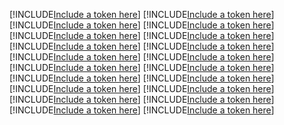 [!INCLUDE[Include a token here](refs1521092443483/r1.md)]
[!INCLUDE[Include a token here](refs1521092443483/r2.md)]
[!INCLUDE[Include a token here](refs1521092443483/r3.md)]
[!INCLUDE[Include a token here](refs1521092443483/r4.md)]
[!INCLUDE[Include a token here](refs1521092443483/r5.md)]
[!INCLUDE[Include a token here](refs1521092443483/r6.md)]
[!INCLUDE[Include a token here](refs1521092443483/r7.md)]
[!INCLUDE[Include a token here](refs1521092443483/r8.md)]
[!INCLUDE[Include a token here](refs1521092443483/r9.md)]
[!INCLUDE[Include a token here](refs1521092443483/r10.md)]
[!INCLUDE[Include a token here](refs1521092443483/r11.md)]
[!INCLUDE[Include a token here](refs1521092443483/r12.md)]
[!INCLUDE[Include a token here](refs1521092443483/r13.md)]
[!INCLUDE[Include a token here](refs1521092443483/r14.md)]
[!INCLUDE[Include a token here](refs1521092443483/r15.md)]
[!INCLUDE[Include a token here](refs1521092443483/r16.md)]
[!INCLUDE[Include a token here](refs1521092443483/r17.md)]
[!INCLUDE[Include a token here](refs1521092443483/r18.md)]
[!INCLUDE[Include a token here](refs1521092443483/r19.md)]
[!INCLUDE[Include a token here](refs1521092443483/r20.md)]